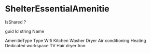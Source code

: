 # ShelterEssentialAmenitie  
IsShared ? 

guid Id
string Name

AmenitieType Type
	Wifi
	Kitchen
	Washer
	Dryer
	Air conditioning
	Heating
	Dedicated workspace
	TV
	Hair dryer
	Iron


